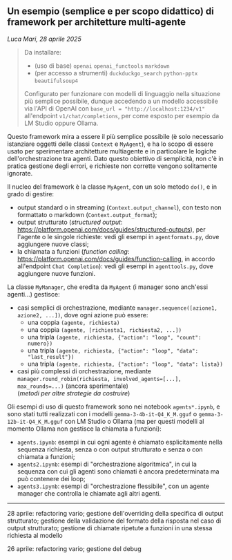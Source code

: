 ## Un esempio (semplice e per scopo didattico) di framework per architetture multi-agente

_Luca Mari, 28 aprile 2025_

> Da installare:
> * (uso di base) `openai` `openai_functools` `markdown`
> * (per accesso a strumenti) `duckduckgo_search` `python-pptx` `beautifulsoup4`
>
> Configurato per funzionare con modelli di linguaggio nella situazione più semplice possibile, dunque accedendo a un modello accessibile via l'API di OpenAI con `base_url = "http://localhost:1234/v1"` all'endpoint `v1/chat/completions`, per come esposto per esempio da LM Studio oppure Ollama.

Questo framework mira a essere il più semplice possibile (è solo necessario istanziare oggetti delle classi `Context` e `MyAgent`), e ha lo scopo di essere usato per sperimentare architetture multiagente e in particolare le logiche dell'orchestrazione tra agenti. Dato questo obiettivo di semplicità, non c'è in pratica gestione degli errori, e richieste non corrette vengono solitamente ignorate.

Il nucleo del framework è la classe `MyAgent`, con un solo metodo `do()`, e in grado di gestire:
* output standard o in streaming (`Context.output_channel`), con testo non formattato o markdown (`Context.output_format`);
* output strutturato (_structured output_: https://platform.openai.com/docs/guides/structured-outputs), per l'agente o le singole richieste: vedi gli esempi in `agentformats.py`, dove aggiungere nuove classi;
* la chiamata a funzioni (_function calling_: https://platform.openai.com/docs/guides/function-calling, in accordo all'endpoint `Chat Completion`): vedi gli esempi in `agenttools.py`, dove aggiungere nuove funzioni.

La classe `MyManager`, che eredita da `MyAgent` (i manager sono anch'essi agenti...) gestisce:
* casi semplici di orchestrazione, mediante `manager.sequence([azione1, azione2, ...])`, dove ogni azione può essere:
    * una coppia `(agente, richiesta)`
    * una coppia `(agente, [richiesta1, richiesta2, ...])`
    * una tripla `(agente, richiesta, {"action": "loop", "count": numero})`
    * una tripla `(agente, richiesta, {"action": "loop", "data": "last_result"})`
    * una tripla `(agente, richiesta, {"action": "loop", "data": lista})`
* casi più complessi di orchestrazione, mediante `manager.round_robin(richiesta, involved_agents=[...], max_rounds=...)` (ancora sperimentale)  
(_metodi per altre strategie da costruire_)

Gli esempi di uso di questo framework sono nei notebook `agents*.ipynb`, e sono stati tutti realizzati con i modelli `gemma-3-4b-it-Q4_K_M.gguf` o `gemma-3-12b-it-Q4_K_M.gguf` con LM Studio o Ollama (ma per questi modelli al momento Ollama non gestisce la chiamata a funzioni):
* `agents.ipynb`: esempi in cui ogni agente è chiamato esplicitamente nella sequenza richiesta, senza o con output strutturato e senza o con chiamata a funzioni;
* `agents2.ipynb`: esempi di "orchestrazione algoritmica", in cui la sequenza con cui gli agenti sono chiamati è ancora predeterminata ma può contenere dei loop;
* `agents3.ipynb`: esempi di "orchestrazione flessibile", con un agente manager che controlla le chiamate agli altri agenti.

---

28 aprile: refactoring vario; gestione dell'overriding della specifica di output strutturato; gestione della validazione del formato della risposta nel caso di output strutturato; gestione di chiamate ripetute a funzioni in una stessa richiesta al modello 

26 aprile: refactoring vario; gestione del debug
